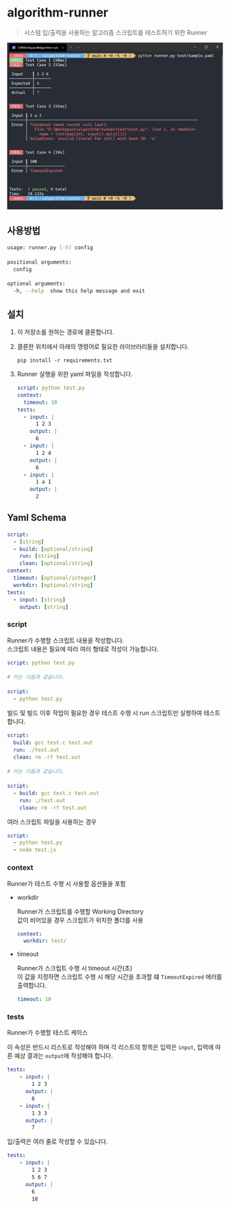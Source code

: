 
# algorithm-runner

> 시스템 입/출력을 사용하는 알고리즘 스크립트를 테스트하기 위한 Runner

<p align="center">
<img src="image/preview.png" width="720">
</p>

## 사용방법

```bash
usage: runner.py [-h] config

positional arguments:
  config

optional arguments:
  -h, --help  show this help message and exit
```

## 설치

1. 이 저장소를 원하는 경로에 클론합니다.
2. 클론한 위치에서 아래의 명령어로 필요한 라이브러리들을 설치합니다.
   
   ```
   pip install -r requirements.txt
   ```

3. Runner 실행을 위한 yaml 파일을 작성합니다.
   
    ```yaml
    script: python test.py
    context:
      timeout: 10
    tests:
      - input: |
          1 2 3
        output: |
          6
      - input: |
          1 2 4
        output: |
          6
      - input: |
          1 a 1
        output: |
          2
    ```

## Yaml Schema

```yaml
script:
  - [string]
  - build: [optional/string]
    run: [string]
    clean: [optional/string]
context:
  timeout: [optional/integer]
  workdir: [optional/string]
tests:
  - input: [string]
    output: [string]
```

### script

Runner가 수행할 스크립트 내용을 작성합니다.  
스크립트 내용은 필요에 따라 여러 형태로 작성이 가능합니다.

```yaml
script: python test.py

# 이는 다음과 같습니다.

script:
  - python test.py
```

빌드 및 빌드 이후 작업이 필요한 경우
테스트 수행 시 run 스크립트만 실행하여 테스트합니다.

```yaml
script:
  build: gcc test.c test.out
  run: ./test.out
  clean: rm -rf test.out

# 이는 다음과 같습니다.

script:
  - build: gcc test.c test.out
    run: ./test.out
    clean: rm -rf test.out
```

여러 스크립트 파일을 사용하는 경우

```yaml
script:
  - python test.py
  - node test.js
```

### context

Runner가 테스트 수행 시 사용할 옵션들을 포함

- workdir
  
  Runner가 스크립트를 수행할 Working Directory  
  값이 비어있을 경우 스크립트가 위치한 폴더를 사용

  ```yaml
  context:
    workdir: test/
  ```

- timeout

  Runner가 스크립트 수행 시 timeout 시간(초)  
  이 값을 지정하면 스크립트 수행 시 해당 시간을 초과할 떄 `TimeoutExpired` 에러를 출력합니다.

  ```yaml
  timeout: 10
  ```

### tests

Runner가 수행할 테스트 케이스

이 속성은 반드시 리스트로 작성해야 하며 각 리스트의 항목은 입력은 `input`, 입력에 따른 예상 결과는 `output`에 작성해야 합니다.

```yaml
tests:
    - input: |
        1 2 3
      output: |
        6
    - input: |
        1 3 3
      output: |
        7
```

입/출력은 여러 줄로 작성할 수 있습니다.

```yaml
tests:
    - input: |
        1 2 3
        5 6 7
      output: |
        6
        18
```
